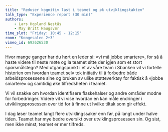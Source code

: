 ```yaml
---
title: "Reduser kognitiv last i teamet og øk utviklingstakten"
talk_type: "Experience report (30 min)"
authors:
    - Lars Hopland Nestås
    - May Britt Haugsvær
time_slot: "Friday: 10:45 - 12:15"
room: "Kongesalen 2+3"
vimeo_id: 692626530
---
```

Hvor mange ganger har du hørt en leder si: «vi må jobbe smartere», for så å haste videre til neste møte og la teamet sitte der igjen som et stort spørsmålstegn? Med utgangspunkt i et av våre team i Sbanken vil vi fortelle historien om hvordan teamet selv tok initiativ til å forbedre både arbeidsprosessene sine og bruken av ulike støtteverktøy for faktisk å «jobbe smartere» og samtidig øke tilfredsheten i teamet. 

Vi vil snakke om hvordan identifisere flaskehalser og andre områder modne for forbedringer. Videre vil vi vise hvordan en kan måle endringer i utviklingsprosessen over tid for å finne ut hvilke tiltak som gir effekt.

I dag løser teamet langt flere utviklingssaker enn før, på langt under halve tiden. Teamet har mye bedre oversikt over utviklingsprosessen sin. Og sist, men ikke minst, teamet er mer tilfreds. 
